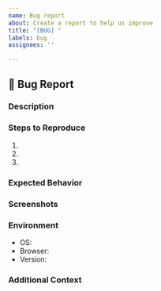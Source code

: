 ```yaml
---
name: Bug report
about: Create a report to help us improve
title: "[BUG] "
labels: bug
assignees: ''

---
```


## 🐛 Bug Report
### Description
<!-- 어떤 문제가 발생했는지 간략하게 설명해주세요. -->

### Steps to Reproduce
1. <!-- 발생한 문제를 재현하기 위한 단계별 과정을 작성해주세요. -->
2.
3.

### Expected Behavior
<!-- 기대했던 올바른 동작을 설명해주세요. -->

### Screenshots
<!-- 문제가 발생한 부분을 보여주는 스크린샷이나 로그를 첨부해주세요. -->

### Environment
- OS: <!-- e.g., Windows 10, macOS 11.2 -->
- Browser: <!-- e.g., Chrome 90, Safari 14 -->
- Version: <!-- e.g., 1.0.0 -->

### Additional Context
<!-- 추가적인 내용이나 참고할만한 링크가 있다면 적어주세요. -->
